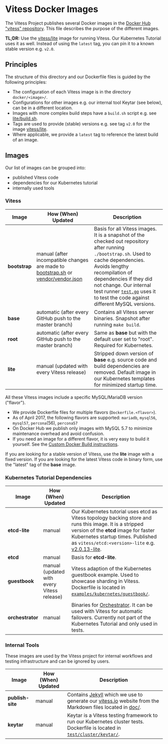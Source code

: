 # Vitess Docker Images

The Vitess Project publishes several Docker images in the [Docker Hub "vitess" repository](https://hub.docker.com/u/vitess/).
This file describes the purpose of the different images.

**TL;DR:** Use the [vitess/lite](https://hub.docker.com/r/vitess/lite/) image for running Vitess.
Our Kubernetes Tutorial uses it as well.
Instead of using the `latest` tag, you can pin it to a known stable version e.g. `v2.0`.

## Principles

The structure of this directory and our Dockerfile files is guided by the following principles:

* The configuration of each Vitess image is in the directory `docker/<image>/`.
* Configurations for other images e.g. our internal tool Keytar (see below), can be in a different location.
* Images with more complex build steps have a `build.sh` script e.g. see [lite/build.sh](https://github.com/youtube/vitess/blob/master/docker/lite/build.sh).
* Tags are used to provide (stable) versions e.g. see tag `v2.0` for the image [vitess/lite](https://hub.docker.com/r/vitess/lite/tags).
* Where applicable, we provide a `latest` tag to reference the latest build of an image.

## Images

Our list of images can be grouped into:

* published Vitess code
* dependencies for our Kubernetes tutorial
* internally used tools

### Vitess

| Image | How (When) Updated | Description |
| --- | --- | --- |
| **bootstrap** | manual (after incompatible changes are made to [bootstrap.sh](https://github.com/youtube/vitess/blob/master/bootstrap.sh) or [vendor/vendor.json](https://github.com/youtube/vitess/blob/master/vendor/vendor.json) | Basis for all Vitess images. It is a snapshot of the checked out repository after running `./bootstrap.sh`. Used to cache dependencies. Avoids lengthy recompilation of dependencies if they did not change. Our internal test runner [`test.go`](https://github.com/youtube/vitess/blob/master/test.go) uses it to test the code against different MySQL versions. |
| **base** | automatic (after every GitHub push to the master branch) | Contains all Vitess server binaries. Snapshot after running `make build`. |
| **root** | automatic (after every GitHub push to the master branch) | Same as **base** but with the default user set to "root". Required for Kubernetes. |
| **lite** | manual (updated with every Vitess release) | Stripped down version of **base** e.g. source code and build dependencies are removed. Default image in our Kubernetes templates for minimized startup time. |

All these Vitess images include a specific MySQL/MariaDB version ("flavor").

  * We provide Dockerfile files for multiple flavors (`Dockerfile.<flavor>`).
  * As of April 2017, the following flavors are supported: `mariadb`, `mysql56`, `mysql57`, `percona`(56), `percona57`
  * On Docker Hub we publish only images with MySQL 5.7 to minimize maintenance overhead and avoid confusion.
  * If you need an image for a different flavor, it is very easy to build it yourself. See the [Custom Docker Build instructions](http://vitess.io/getting-started/docker-build.html).

If you are looking for a stable version of Vitess, use the **lite** image with a fixed version. If you are looking for the latest Vitess code in binary form, use the "latest" tag of the **base** image.

### Kubernetes Tutorial Dependencies

| Image | How (When) Updated | Description |
| --- | --- | --- |
| **etcd-lite** | manual | Our Kubernetes tutorial uses etcd as Vitess topology backing store and runs this image. It is a stripped version of the **etcd** image for faster Kubernetes startup times. Published as `vitess/etcd:<version>-lite` e.g. [v2.0.13-lite](https://hub.docker.com/r/vitess/etcd/tags/). |
| **etcd** | manual | Basis for **etcd-lite**. |
| **guestbook** | manual (updated with every Vitess release) | Vitess adaption of the Kubernetes guestbook example. Used to showcase sharding in Vitess. Dockerfile is located in [`examples/kubernetes/guestbook/`](https://github.com/youtube/vitess/tree/master/examples/kubernetes/guestbook). |
| **orchestrator** | manual | Binaries for [Orchestrator](https://github.com/github/orchestrator). It can be used with Vitess for automatic failovers. Currently not part of the Kubernetes Tutorial and only used in tests. |

### Internal Tools

These images are used by the Vitess project for internal workflows and testing infrastructure and can be ignored by users.

| Image | How (When) Updated | Description |
| --- | --- | --- |
| **publish-site** | manual | Contains [Jekyll](https://jekyllrb.com/) which we use to generate our [vitess.io](http://vitess.io) website from the Markdown files located in [doc/](https://github.com/youtube/vitess/tree/master/doc). |
| **keytar** | manual | Keytar is a Vitess testing framework to run our Kubernetes cluster tests. Dockerfile is located in [`test/cluster/keytar/`](https://github.com/youtube/vitess/tree/master/test/cluster/keytar). |
